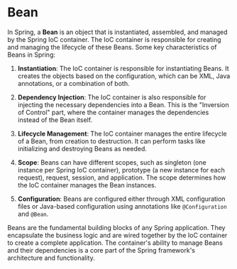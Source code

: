# Bean

In Spring, a **Bean** is an object that is instantiated, assembled, and managed by the Spring IoC container. The IoC container is responsible for creating and managing the lifecycle of these Beans. Some key characteristics of Beans in Spring:

1. **Instantiation**: The IoC container is responsible for instantiating Beans. It creates the objects based on the configuration, which can be XML, Java annotations, or a combination of both.

2. **Dependency Injection**: The IoC container is also responsible for injecting the necessary dependencies into a Bean. This is the "Inversion of Control" part, where the container manages the dependencies instead of the Bean itself.

3. **Lifecycle Management**: The IoC container manages the entire lifecycle of a Bean, from creation to destruction. It can perform tasks like initializing and destroying Beans as needed.

4. **Scope**: Beans can have different scopes, such as singleton (one instance per Spring IoC container), prototype (a new instance for each request), request, session, and application. The scope determines how the IoC container manages the Bean instances.

5. **Configuration**: Beans are configured either through XML configuration files or Java-based configuration using annotations like `@Configuration` and `@Bean`.

Beans are the fundamental building blocks of any Spring application. They encapsulate the business logic and are wired together by the IoC container to create a complete application. The container's ability to manage Beans and their dependencies is a core part of the Spring framework's architecture and functionality.